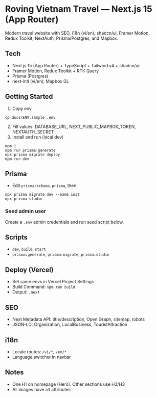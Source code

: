 # Roving Vietnam Travel — Next.js 15 (App Router)

Modern travel website with SEO, i18n (vi/en), shadcn/ui, Framer Motion, Redux Toolkit, NextAuth, Prisma/Postgres, and Mapbox.

## Tech
- Next.js 15 (App Router) + TypeScript + Tailwind v4 + shadcn/ui
- Framer Motion, Redux Toolkit + RTK Query
- Prisma (Postgres)
- next-intl (vi/en), Mapbox GL

## Getting Started
1. Copy env
```
cp docs/ENV.sample .env
```
2. Fill values: DATABASE_URL, NEXT_PUBLIC_MAPBOX_TOKEN, NEXTAUTH_SECRET
3. Install and run (local dev)
```
npm i
npm run prisma:generate
npx prisma migrate deploy
npm run dev
```

## Prisma
- Edit `prisma/schema.prisma`, then:
```
npx prisma migrate dev --name init
npx prisma studio
```
### Seed admin user
Create a `.env` admin credentials and run seed script below.


## Scripts
- `dev`, `build`, `start`
- `prisma:generate`, `prisma:migrate`, `prisma:studio`

## Deploy (Vercel)
- Set same envs in Vercel Project Settings
- Build Command: `npm run build`
- Output: `.next`

## SEO
- Next Metadata API: title/description, Open Graph, sitemap, robots
- JSON-LD: Organization, LocalBusiness, TouristAttraction

## i18n
- Locale routes: `/vi/*`, `/en/*`
- Language switcher in navbar

## Notes
- One H1 on homepage (Hero). Other sections use H2/H3
- All images have alt attributes
